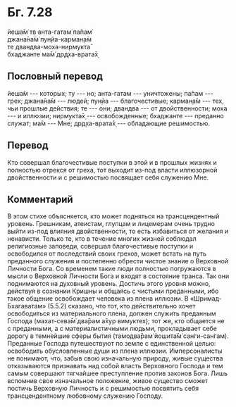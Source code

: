 # Бг. 7.28
йеша̄м̇ тв анта-гатам̇ па̄пам̇<br/>
джана̄на̄м̇ пун̣йа-карман̣а̄м<br/>
те двандва-моха-нирмукта̄<br/>
бхаджанте ма̄м̇ др̣д̣ха-врата̄х̣
## Пословный перевод

йеша̄м --- которых; ту --- но; анта-гатам --- уничтожены; па̄пам --- грех;
джана̄на̄м --- людей; пун̣йа --- благочестивые; карман̣а̄м --- тех, чьи
прошлые действия; те --- они; двандва --- от двойственности; моха --- и
иллюзии; нирмукта̄х̣ --- освобожденные; бхаджанте --- преданно служат; ма̄м
--- Мне; др̣д̣ха-врата̄х̣ --- обладающие решимостью.

## Перевод

Кто совершал благочестивые поступки в этой и в прошлых жизнях и
полностью отрекся от греха, тот выходит из-под власти иллюзорной
двойственности и с решимостью посвящает себя служению Мне.

## Комментарий

В этом стихе объясняется, кто может подняться на трансцендентный
уровень. Грешникам, атеистам, глупцам и лицемерам очень трудно выйти
из-под влияния двойственности, то есть избавиться от желания и
ненависти. Только те, кто в течение многих жизней соблюдал религиозные
заповеди, совершал благочестивые поступки и освободился от последствий
своих грехов, может встать на путь преданного служения и постепенно
обрести чистое знание о Верховной Личности Бога. Со временем такие люди
полностью погружаются в мысли о Верховной Личности Бога и входят в
состояние транса. Так они поднимаются на духовный уровень. Достичь этого
уровня можно, действуя в сознании Кришны и общаясь с чистыми преданными,
ибо такое общение освобождает человека из плена иллюзии. В
«Шримад-Бхагаватам» (5.5.2) сказано, что тот, кто действительно хочет
освободиться из материального плена, должен служить преданным Господа
(махат-сева̄м̇ два̄рам а̄хур вимуктех̣); тот же, кто общается не с
преданными, а с материалистичными людьми, прокладывает себе дорогу в
темнейшие сферы бытия (тамодва̄рам̇ йошита̄м̇ сан̇ги-сан̇гам). Преданные
Господа путешествуют по земле с единственной целью: освободить
обусловленные души из плена иллюзии. Имперсоналисты не понимают, что,
забыв свою изначальную природу, живые существа отказываются признавать
над собой власть Верховного Господа и тем самым совершают тягчайшее
преступление против законов Бога. Лишь вспомнив свое изначальное
положение, живое существо сможет постичь Верховную Личность и с
решимостью посвятить себя трансцендентному любовному служению Господу.

